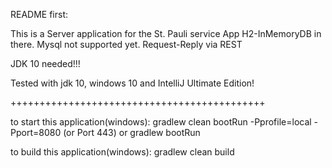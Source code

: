 README first:

This is a Server application for the St. Pauli service App 
H2-InMemoryDB in there. Mysql not supported yet.
Request-Reply via REST

JDK 10 needed!!!

Tested with jdk 10, windows 10 and IntelliJ Ultimate Edition!

++++++++++++++++++++++++++++++++++++++++++++

to start this application(windows):
gradlew clean bootRun -Pprofile=local -Pport=8080 (or Port 443)
or
gradlew bootRun

to build this application(windows):
gradlew clean build
